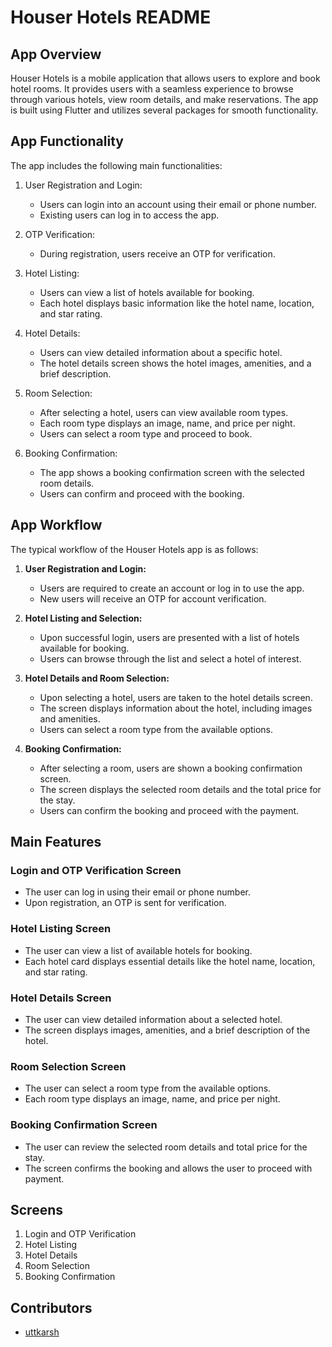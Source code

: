 # Houser Hotels README

## App Overview
Houser Hotels is a mobile application that allows users to explore and book hotel rooms. It provides users with a seamless experience to browse through various hotels, view room details, and make reservations. The app is built using Flutter and utilizes several packages for smooth functionality.

## App Functionality
The app includes the following main functionalities:

1. User Registration and Login:
    - Users can login into an account using their email or phone number.
    - Existing users can log in to access the app.

2. OTP Verification:
    - During registration, users receive an OTP for verification.

3. Hotel Listing:
    - Users can view a list of hotels available for booking.
    - Each hotel displays basic information like the hotel name, location, and star rating.

4. Hotel Details:
    - Users can view detailed information about a specific hotel.
    - The hotel details screen shows the hotel images, amenities, and a brief description.

5. Room Selection:
    - After selecting a hotel, users can view available room types.
    - Each room type displays an image, name, and price per night.
    - Users can select a room type and proceed to book.

6. Booking Confirmation:
    - The app shows a booking confirmation screen with the selected room details.
    - Users can confirm and proceed with the booking.

## App Workflow
The typical workflow of the Houser Hotels app is as follows:

1. **User Registration and Login:**
    - Users are required to create an account or log in to use the app.
    - New users will receive an OTP for account verification.

2. **Hotel Listing and Selection:**
    - Upon successful login, users are presented with a list of hotels available for booking.
    - Users can browse through the list and select a hotel of interest.

3. **Hotel Details and Room Selection:**
    - Upon selecting a hotel, users are taken to the hotel details screen.
    - The screen displays information about the hotel, including images and amenities.
    - Users can select a room type from the available options.

4. **Booking Confirmation:**
    - After selecting a room, users are shown a booking confirmation screen.
    - The screen displays the selected room details and the total price for the stay.
    - Users can confirm the booking and proceed with the payment.

## Main Features

### Login and OTP Verification Screen
- The user can log in using their email or phone number.
- Upon registration, an OTP is sent for verification.

### Hotel Listing Screen
- The user can view a list of available hotels for booking.
- Each hotel card displays essential details like the hotel name, location, and star rating.

### Hotel Details Screen
- The user can view detailed information about a selected hotel.
- The screen displays images, amenities, and a brief description of the hotel.

### Room Selection Screen
- The user can select a room type from the available options.
- Each room type displays an image, name, and price per night.

### Booking Confirmation Screen
- The user can review the selected room details and total price for the stay.
- The screen confirms the booking and allows the user to proceed with payment.

## Screens
1. Login and OTP Verification
2. Hotel Listing
3. Hotel Details
4. Room Selection
5. Booking Confirmation

## Contributors
- [uttkarsh](https://github.com/your_username)
